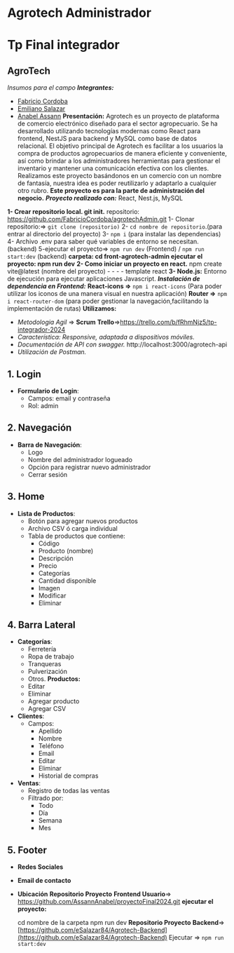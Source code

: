 # Agrotech Administrador
# Tp Final integrador
## AgroTech
*Insumos para el campo*
   _**Integrantes:**_
- [Fabricio Cordoba](https://github.com/FabricioCordoba)
 - [Emiliano Salazar](https://github.com/eSalazar84)
-  [Anabel Assann](https://github.com/AssannAnabel)
 **Presentación:**
 Agrotech es un proyecto de plataforma de comercio electrónico diseñado para el sector agropecuario. Se ha desarrollado utilizando tecnologías modernas como React para frontend, NestJS para backend y MySQL como base de datos relacional. El objetivo principal de Agrotech es facilitar a los usuarios la compra de productos agropecuarios de manera eficiente y conveniente, así como brindar a los administradores herramientas para gestionar el inventario y mantener una comunicación efectiva con los clientes.
 Realizamos este proyecto basándonos en un comercio con un nombre de fantasía, nuestra idea es poder reutilizarlo y adaptarlo a cualquier otro rubro.
 **Este proyecto es para la parte de administración del negocio.**
 ***Proyecto realizado con:***
	 React,
	 Nest.js,
	  MySQL
	 
**1- Crear repositorio local. git init.**
repositorio: https://github.com/FabricioCordoba/agrotechAdmin.git
1- Clonar repositorio:=>
 `git clone (repositorio)`
 2- `cd nombre de repositorio`.(para entrar al directorio del proyecto)
3- `npm i` (para instalar las dependencias)
4- Archivo .env para saber qué variables de entorno se necesitan.(backend)
5-ejecutar el proyecto=> `npm run dev` (Frontend) / `npm run start:dev` (backend)
**carpeta: cd front-agrotech-admin
ejecutar el proyecto: npm run dev**
**2- Como iniciar un proyecto en react.**
    npm create vite@latest (nombre del proyecto) - -  - - template react
**3- Node.js:** Entorno de ejecución para ejecutar aplicaciones Javascript.
***Instalación de dependencia en Frontend:***
**React-icons =>** `npm i react-icons` (Para poder utilizar los iconos de una manera visual en nuestra aplicación)
**Router =>** `npm i react-router-dom` (para poder gestionar la navegación,facilitando la implementación de rutas)
**Utilizamos:**
-   *Metodologia Agil* => **Scrum**
**Trello**=>https://trello.com/b/fRhmNjz5/tp-integrador-2024
-   *Característica: Responsive, adaptada a dispositivos móviles.*
-   *Documentación de API con swagger.*
 http://localhost:3000/agrotech-api
-    *Utilización de Postman.*
## 1. Login
- **Formulario de Login**:
  - Campos: email y contraseña
  - Rol: admin
## 2. Navegación
- **Barra de Navegación**:
  - Logo
  - Nombre del administrador logueado
  - Opción para registrar nuevo administrador
  - Cerrar sesión
## 3. Home
- **Lista de Productos**:
  - Botón para agregar nuevos productos
  - Archivo CSV  ó carga individual
  - Tabla de productos que contiene:
    - Código
    - Producto (nombre)
    - Descripción
    - Precio
    - Categorías
    - Cantidad disponible
    - Imagen
    - Modificar
    - Eliminar
## 4. Barra Lateral
- **Categorías**:
  - Ferretería
  - Ropa de trabajo
  - Tranqueras
  - Pulverización
  - Otros.
  **Productos:**
  - Editar
  - Eliminar
  - Agregar producto
  - Agregar CSV
- **Clientes**:
  - Campos:
    - Apellido
    - Nombre
    - Teléfono
    - Email
    - Editar
    - Eliminar
    - Historial de compras
- **Ventas**:
  - Registro de todas las ventas
  - Filtrado por:
    - Todo
    - Día
    - Semana
    - Mes
## 5. Footer
- **Redes Sociales**
- **Email de contacto**
- **Ubicación**
**Repositorio Proyecto**
**Frontend Usuario**=>
https://github.com/AssannAnabel/proyectoFinal2024.git
 **ejecutar el proyecto:**
	
     cd nombre de la carpeta
    npm run dev
**Repositorio Proyecto**
**Backend**=>[https://github.com/eSalazar84/Agrotech-Backend](https://github.com/eSalazar84/Agrotech-Backend)  Ejecutar => `npm run start:dev`

